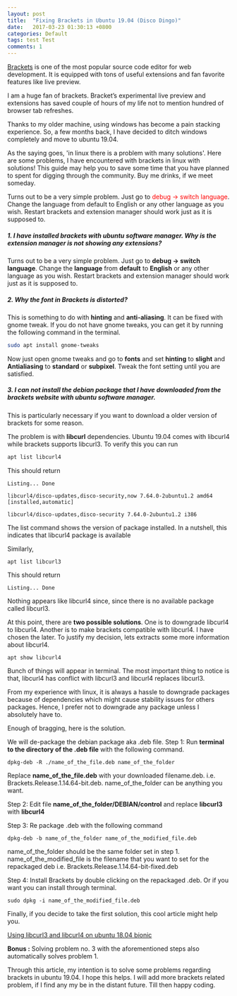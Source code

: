 ```yaml
---
layout: post
title:  "Fixing Brackets in Ubuntu 19.04 (Disco Dingo)"
date:   2017-03-23 01:30:13 +0800
categories: Default
tags: test Test
comments: 1
---
```

[Brackets](http://brackets.io/) is one of the most popular source code editor for web development. It is equipped with tons of useful extensions and fan favorite features like live preview.  

I am a huge fan of brackets. Bracket’s experimental live preview and extensions has saved couple of hours of my life not to mention hundred of browser tab refreshes.

Thanks to my older machine, using windows has become a pain stacking experience. So, a few months back, I have decided to ditch windows completely and move to ubuntu 19.04.

As the saying goes, 'in linux there is a problem with many solutions'. Here are some problems, I have encountered with brackets in linux with solutions! This guide may help you to save some time that you have planned to spent for digging through the community. Buy me drinks, if we meet someday.
<dl>
<p>Turns out to be a very simple problem. Just go to <font color="red">debug -> switch language</font>. Change the language from default to English or any other language as you wish.  Restart brackets and extension manager should work just as it is supposed to.</p>

 </dl>

##### 1. I have installed brackets with ubuntu software manager. Why is the extension manager is not showing any extensions? 

Turns out to be a very simple problem. Just go to **debug -> switch language**. Change the **language** from **default** to **English** or any other language as you wish.  Restart brackets and extension manager should work just as it is supposed to.

##### 2. Why the font in Brackets is distorted?
  
This is something to do with **hinting** and **anti-aliasing**. It can be fixed with gnome tweak. If you do not have gnome tweaks, you can get it by running the following command in the terminal.
```bash
sudo apt install gnome-tweaks
```
Now just open gnome tweaks and go to **fonts** and set **hinting** to **slight** and **Antialiasing** to **standard** or **subpixel**. Tweak the font setting until you are satisfied.

##### 3. I can not install the debian package that I have downloaded from the brackets website with ubuntu software manager.
This is particularly necessary if you want to download a older version of brackets for some reason.

The problem is with **libcurl** dependencies. Ubuntu 19.04 comes with libcurl4 while brackets supports libcurl3. To verify this you can run
```bash
apt list libcurl4
```
This should return
```
Listing... Done

libcurl4/disco-updates,disco-security,now 7.64.0-2ubuntu1.2 amd64 [installed,automatic]

libcurl4/disco-updates,disco-security 7.64.0-2ubuntu1.2 i386
```
The list command shows the version of package installed. In a nutshell, this indicates that libcurl4 package is available

Similarly,
```
apt list libcurl3
```
This should return
```
Listing... Done
```
Nothing appears like libcurl4 since, since there is no available package called libcurl3.

At this point, there are **two possible solutions**. One is to downgrade libcurl4 to libcurl4. Another is to make brackets compatible with libcurl4. I have chosen the later. To justify my decision, lets extracts some more information about libcurl4.

  
```
apt show libcurl4
```
Bunch of things will appear in terminal. The most important thing to notice is that, libcurl4 has conflict with libcurl3 and libcurl4 replaces libcurl3.

  

From my experience with linux, it is always a hassle to downgrade packages because of dependencies which might cause stability issues for others packages. Hence, I prefer not to downgrade any package unless I absolutely have to.

  

Enough of bragging, here is the solution.

  

We will de-package the debian package aka .deb file. 
Step 1: Run **terminal to the directory of the .deb file** with the following command.

  

```
dpkg-deb -R ./name_of_the_file.deb name_of_the_folder
```

Replace **name_of_the_file.deb** with your downloaded filename.deb. i.e. Brackets.Release.1.14.64-bit.deb. name_of_the_folder can be anything you want.

Step 2: Edit file **name_of_the_folder/DEBIAN/control** and replace **libcurl3** with **libcurl4**

  
Step 3: Re package .deb with the following command

```
dpkg-deb -b name_of_the_folder name_of_the_modified_file.deb
```
name_of_the_folder should be the same folder set in step 1. name_of_the_modified_file is the filename that you want to set for the repackaged deb i.e. Brackets.Release.1.14.64-bit-fixed.deb

Step 4: Install Brackets by double clicking on the repackaged .deb. Or if you want you can install through terminal.

```
sudo dpkg -i name_of_the_modified_file.deb
```

  

Finally, if you decide to take the first solution, this cool article might help you.

  

[Using libcurl3 and libcurl4 on ubuntu 18.04 bionic](https://dev.to/jake/using-libcurl3-and-libcurl4-on-ubuntu-1804-bionic-184g)

**Bonus :** Solving problem no. 3 with the aforementioned steps also automatically solves problem 1.
  

Through this article, my intention is to solve some problems regarding brackets in ubuntu 19.04. I hope this helps. I will add more brackets related problem, if I find any my be in the distant future. Till then happy coding.
